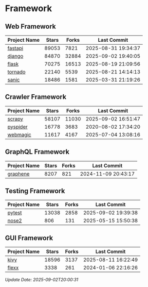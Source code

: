 # Framework

## Web Framework
| Project Name | Stars | Forks | Last Commit |
| ------------ | ----- | ----- | ----------- |
| [fastapi](https://github.com/fastapi/fastapi) | 89053 | 7821 | 2025-08-31 19:34:37 |
| [django](https://github.com/django/django) | 84870 | 32884 | 2025-09-02 19:40:05 |
| [flask](https://github.com/pallets/flask) | 70275 | 16513 | 2025-08-19 21:09:56 |
| [tornado](https://github.com/tornadoweb/tornado) | 22140 | 5539 | 2025-08-21 14:14:13 |
| [sanic](https://github.com/sanic-org/sanic) | 18486 | 1581 | 2025-03-31 21:19:26 |

## Crawler Framework
| Project Name | Stars | Forks | Last Commit |
| ------------ | ----- | ----- | ----------- |
| [scrapy](https://github.com/scrapy/scrapy) | 58107 | 11030 | 2025-09-02 16:51:47 |
| [pyspider](https://github.com/binux/pyspider) | 16778 | 3683 | 2020-08-02 17:34:20 |
| [webmagic](https://github.com/code4craft/webmagic) | 11617 | 4167 | 2025-07-04 13:08:16 |

## GraphQL Framework
| Project Name | Stars | Forks | Last Commit |
| ------------ | ----- | ----- | ----------- |
| [graphene](https://github.com/graphql-python/graphene) | 8207 | 821 | 2024-11-09 20:43:17 |

## Testing Framework
| Project Name | Stars | Forks | Last Commit |
| ------------ | ----- | ----- | ----------- |
| [pytest](https://github.com/pytest-dev/pytest) | 13038 | 2858 | 2025-09-02 19:39:38 |
| [nose2](https://github.com/nose-devs/nose2) | 806 | 131 | 2025-05-15 15:50:38 |

## GUI Framework
| Project Name | Stars | Forks | Last Commit |
| ------------ | ----- | ----- | ----------- |
| [kivy](https://github.com/kivy/kivy) | 18596 | 3137 | 2025-08-11 16:22:49 |
| [flexx](https://github.com/flexxui/flexx) | 3338 | 261 | 2024-01-06 22:16:26 |

*Update Date: 2025-09-02T20:00:31*